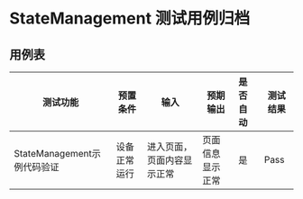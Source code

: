 # StateManagement 测试用例归档

## 用例表

| 测试功能            | 预置条件       | 输入                                    | 预期输出     | 是否自动 | 测试结果 |
| ------------------- | -------------- |---------------------------------------|----------| :------- | -------- |
| StateManagement示例代码验证    | 设备正常运行   | 进入页面，页面内容显示正常      | 页面信息显示正常 | 是 | Pass |